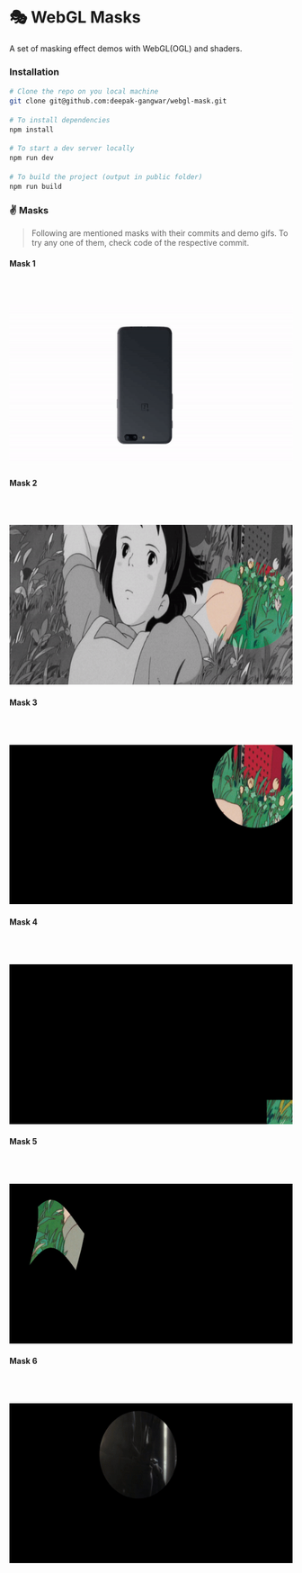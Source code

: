 # 🎭 WebGL Masks

A set of masking effect demos with WebGL(OGL) and shaders.

### Installation

```bash
# Clone the repo on you local machine
git clone git@github.com:deepak-gangwar/webgl-mask.git

# To install dependencies
npm install

# To start a dev server locally
npm run dev

# To build the project (output in public folder)
npm run build
```

### ✌ Masks

> Following are mentioned masks with their commits and demo gifs.
> To try any one of them, check code of the respective commit.

#### Mask 1

<br />
<br />

![Mask1](demo/1.gif)

#### Mask 2

<br />
<br />

![Mask 2](demo/2.gif)

#### Mask 3

<br />
<br />

![Mask 3](demo/3.gif)

#### Mask 4

<br />
<br />

![Mask 4](demo/4.gif)

#### Mask 5

<br />
<br />

![Mask 5](demo/5.gif)

#### Mask 6

<br />
<br />

![Mask 6](demo/6.gif)
